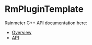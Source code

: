 # RmPluginTemplate

Rainmeter C++ API documentation here:
 - [Overview](https://docs.rainmeter.net/developers/plugin/cpp/)
 - [API](https://docs.rainmeter.net/developers/plugin/cpp/api/)
